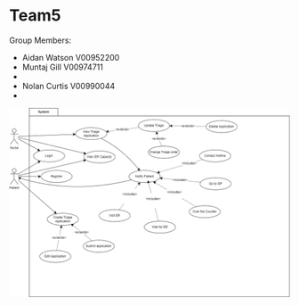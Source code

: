 # Team5

Group Members:
- Aidan Watson V00952200
- Muntaj Gill V00974711
- 
- Nolan Curtis V00990044
- 

![Alt](/UseCaseDiagram.drawio.png)
